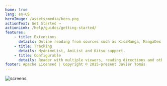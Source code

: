 ```yaml
---
home: true
lang: en-US
heroImage: /assets/media/hero.png
actionText: Get Started →
actionLink: /help/guides/getting-started/
features:
    - title: Extensions
      details: Online reading from sources such as KissManga, MangaDex and more.
    - title: Tracking
      details: MyAnimeList, AniList and Kitsu support.
    - title: Configurable
      details: Reader with multiple viewers, reading directions and other settings.
footer: Apache Licensed | Copyright © 2015-present Javier Tomás
---
```


![screens](/assets/media/screens.png)
